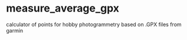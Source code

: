 # measure_average_gpx
calculator of points for hobby photogrammetry based on .GPX files from garmin
